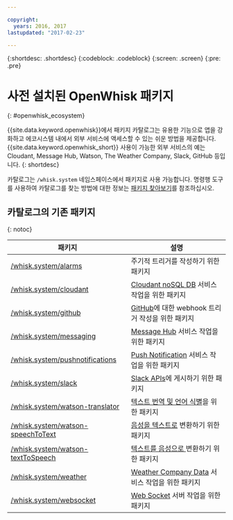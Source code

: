 ```yaml
---

copyright:
  years: 2016, 2017
lastupdated: "2017-02-23"

---
```


{:shortdesc: .shortdesc}
{:codeblock: .codeblock}
{:screen: .screen}
{:pre: .pre}

# 사전 설치된 OpenWhisk 패키지
{: #openwhisk_ecosystem}

{{site.data.keyword.openwhisk}}에서 패키지 카탈로그는 유용한 기능으로 앱을 강화하고 에코시스템 내에서 외부 서비스에 액세스할 수 있는 쉬운 방법을 제공합니다. {{site.data.keyword.openwhisk_short}} 사용이 가능한 외부 서비스의 예는 Cloudant, Message Hub, Watson, The Weather Company, Slack, GitHub 등입니다.
{: shortdesc}

카탈로그는 `/whisk.system` 네임스페이스에서 패키지로 사용 가능합니다. 명령행 도구를 사용하여 카탈로그를 찾는 방법에 대한 정보는 [패키지 찾아보기](./packages.md#browsing-packages)를 참조하십시오.

## 카탈로그의 기존 패키지
{: notoc}

| 패키지 | 설명 |
| --- | --- |
| [/whisk.system/alarms](./openwhisk_alarms.html) | 주기적 트리거를 작성하기 위한 패키지 |
| [/whisk.system/cloudant](./openwhisk_cloudant.html) | [Cloudant noSQL DB](https://console.ng.bluemix.net/docs/services/Cloudant/index.html) 서비스 작업을 위한 패키지 |
| [/whisk.system/github](./openwhisk_github.html) | [GitHub](https://developer.github.com/)에 대한 webhook 트리거 작성을 위한 패키지 |
| [/whisk.system/messaging](./openwhisk_messagehub.html) | [Message Hub](https://console.ng.bluemix.net/docs/services/MessageHub/index.html) 서비스 작업을 위한 패키지 |
| [/whisk.system/pushnotifications](./openwhisk_pushnotifications.html) | [Push Notification](https://console.ng.bluemix.net/docs/services/mobilepush/index.html) 서비스 작업을 위한 패키지 |
| [/whisk.system/slack](./openwhisk_slack.html) | [Slack APIs](https://api.slack.com/)에 게시하기 위한 패키지 |
| [/whisk.system/watson-translator](./openwhisk_watson_translator.html) | [텍스트 번역 및 언어 식별](https://www.ibm.com/watson/developercloud/language-translator.html)을 위한 패키지 |
| [/whisk.system/watson-speechToText](./openwhisk_watson_speechtotext.html) | [음성을 텍스트로](https://www.ibm.com/watson/developercloud/speech-to-text.html) 변환하기 위한 패키지 |
| [/whisk.system/watson-textToSpeech](./openwhisk_watson_texttospeech.html) | [텍스트를 음성으로 ](https://www.ibm.com/watson/developercloud/text-to-speech.html) 변환하기 위한 패키지 |
| [/whisk.system/weather](./openwhisk_weather.html) | [Weather Company Data](https://console.ng.bluemix.net/docs/services/Weather/index.html) 서비스 작업을 위한 패키지 |
| [/whisk.system/websocket](./openwhisk_websocket.html) | [Web Socket](https://developer.mozilla.org/en-US/docs/Web/API/WebSockets_API) 서버 작업을 위한 패키지 |
